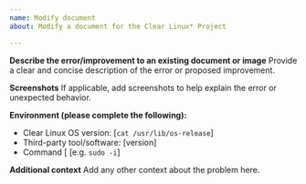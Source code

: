 ```yaml
---
name: Modify document
about: Modify a document for the Clear Linux* Project

---
```


**Describe the error/improvement to an existing document or image**
Provide a clear and concise description of the error or proposed improvement.

**Screenshots**
If applicable, add screenshots to help explain the error or unexpected behavior.

**Environment (please complete the following):**
 - Clear Linux OS version: [`cat /usr/lib/os-release`]
 - Third-party tool/software: [version]
 - Command [ [e.g. `sudo -i`]

**Additional context**
Add any other context about the problem here.
